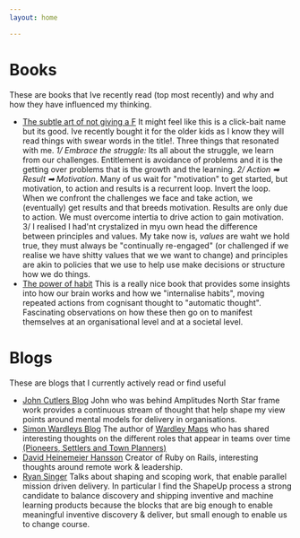 ```yaml
---
layout: home

---
```



# Books
These are books that Ive recently read (top most recently) and why and how they have influenced my thinking.  

- [The subtle art of not giving a F](https://amzn.to/3wneVh6) It might feel like this is a click-bait name but its good. Ive recently bought it for the older kids as I know they will read things with swear words in the title!. Three things that resonated with me. *1/ Embrace the struggle:*  Its all about the struggle, we learn from our challenges. Entitlement is avoidance of problems and it is the getting over problems that is the growth and the learning. *2/ Action ➡ Result ➡ Motivation*. Many of us wait for "motivation" to get started, but motivation, to action and results is a recurrent loop. Invert the loop. When we confront the challenges we face and take action, we (eventually) get results and that breeds motivation. Results are only due to action. We must overcome intertia to drive action to gain motivation. 3/ I realised I had'nt crystalized in myu own head the difference between principles and values. My take now is, _values_ are waht we hold true, they must always be "continually re-engaged" (or challenged if we realise we have shitty values that we we want to change) and principles are akin to policies that we use to help use make decisions or structure how we do things.
- [The power of habit](https://amzn.to/3vTP9jX) This is a really nice book that provides some insights into how our brain works and how we "internalise habits", moving repeated actions from cognisant thought to "automatic thought". Fascinating observations on how these then go on to manifest themselves at an organisational level and at a societal level.  
         

# Blogs 
These are blogs that I currently actively read or find useful

- [John Cutlers Blog](https://cutlefish.substack.com/) John who was behind Amplitudes North Star frame work provides a continuous stream of thought that help shape my view points around mental models for delivery in organisations.    
- [Simon Wardleys Blog](https://blog.gardeviance.org/) The author of [Wardley Maps](https://learnwardleymapping.com/) who has shared interesting thoughts on the different roles that appear in teams over time [(Pioneers, Settlers and Town Planners)](https://orghacking.com/pioneers-settlers-town-planners-wardley-9dcd3709cde7)
- [David Heinemeier Hansson](https://dhh.dk/) Creator of Ruby on Rails, interesting thoughts around remote work & leadership.
- [Ryan Singer](https://feltpresence.com/) Talks about shaping and scoping work, that enable parallel mission driven delivery. In particular I find the ShapeUp process a strong candidate to balance discovery and shipping inventive and machine learning products because the blocks that are big enough to enable meaningful inventive discovery & deliver, but small enough to enable us to change course.   
